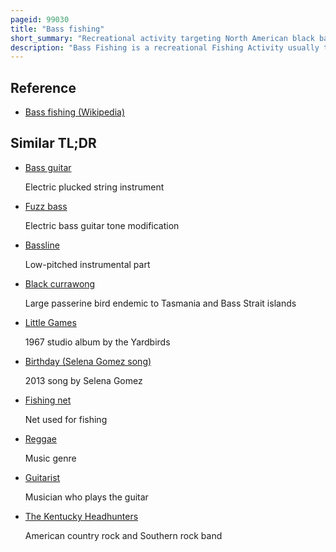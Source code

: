 ```yaml
---
pageid: 99030
title: "Bass fishing"
short_summary: "Recreational activity targeting North American black bass species"
description: "Bass Fishing is a recreational Fishing Activity usually through rod-based Angling for various Game Fishes of north america collectively known as black Bass. There are numerous black Bass Species in north america targeting largemouth Bass Smallmouth Bass spotted Bass or kentucky Bass and Guadalupe Bass. All black Bass Species are Members of the sunfish Family Centrarchidae."
---
```


## Reference

- [Bass fishing (Wikipedia)](https://en.wikipedia.org/?curid=99030)

## Similar TL;DR

- [Bass guitar](/tldr/en/bass-guitar)

  Electric plucked string instrument

- [Fuzz bass](/tldr/en/fuzz-bass)

  Electric bass guitar tone modification

- [Bassline](/tldr/en/bassline)

  Low-pitched instrumental part

- [Black currawong](/tldr/en/black-currawong)

  Large passerine bird endemic to Tasmania and Bass Strait islands

- [Little Games](/tldr/en/little-games)

  1967 studio album by the Yardbirds

- [Birthday (Selena Gomez song)](/tldr/en/birthday-selena-gomez-song)

  2013 song by Selena Gomez

- [Fishing net](/tldr/en/fishing-net)

  Net used for fishing

- [Reggae](/tldr/en/reggae)

  Music genre

- [Guitarist](/tldr/en/guitarist)

  Musician who plays the guitar

- [The Kentucky Headhunters](/tldr/en/the-kentucky-headhunters)

  American country rock and Southern rock band

